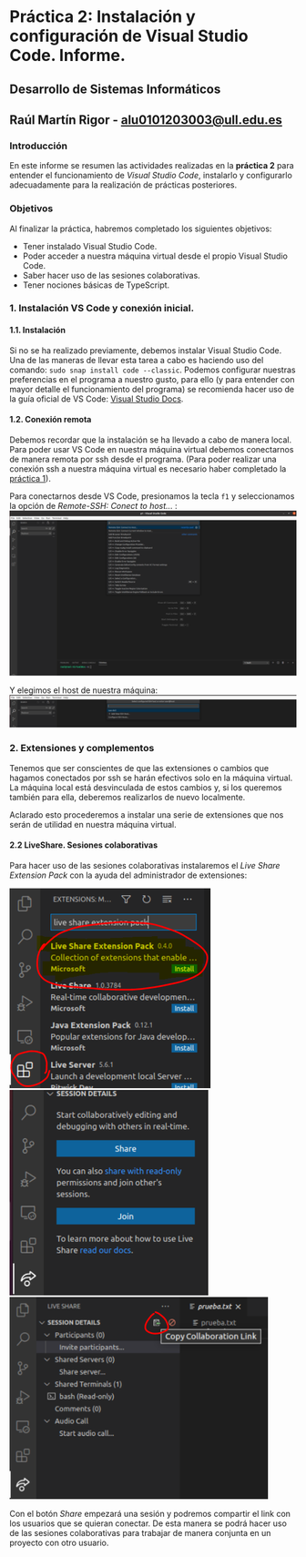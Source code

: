 # Práctica 2: Instalación y configuración de Visual Studio Code. Informe.
## Desarrollo de Sistemas Informáticos 
## Raúl Martín Rigor - alu0101203003@ull.edu.es

### Introducción

En este informe se resumen las actividades realizadas en la **práctica 2** para entender el funcionamiento de *Visual Studio Code*, instalarlo y configurarlo adecuadamente para la realización de prácticas posteriores.

### Objetivos

Al finalizar la práctica, habremos completado los siguientes objetivos:

* Tener instalado Visual Studio Code.
* Poder acceder a nuestra máquina virtual desde el propio Visual Studio Code.
* Saber hacer uso de las sesiones colaborativas.
* Tener nociones básicas de TypeScript.

### 1. Instalación VS Code y conexión inicial.

#### 1.1. Instalación

Si no se ha realizado previamente, debemos instalar Visual Studio Code. Una de las maneras de llevar esta tarea a cabo es haciendo uso del comando: `sudo snap install code --classic`. Podemos configurar nuestras preferencias en el programa a nuestro gusto, para ello (y para entender con mayor detalle el funcionamiento del programa) se recomienda hacer uso de la guía oficial de VS Code: [Visual Studio Docs](https://code.visualstudio.com/docs).

#### 1.2. Conexión remota

Debemos recordar que la instalación se ha llevado a cabo de manera local. Para poder usar VS Code en nuestra máquina virtual debemos conectarnos de manera remota por ssh desde el programa. (Para poder realizar una conexión ssh a nuestra máquina virtual es necesario haber completado la [práctica 1](https://github.com/ULL-ESIT-INF-DSI-2021/ull-esit-inf-dsi-20-21-prct01-iaas-alu0101203003/blob/gh-pages/index.md)).

Para conectarnos desde VS Code, presionamos la tecla `f1` y seleccionamos la opción de *Remote-SSH: Conect to host...* :
![](src/Captura1.PNG)

Y elegimos el host de nuestra máquina:
![](src/Captura2.PNG)

### 2. Extensiones y complementos

Tenemos que ser conscientes de que las extensiones o cambios que hagamos conectados por ssh se harán efectivos solo en la máquina virtual. La máquina local está desvinculada de estos cambios y, si los queremos también para ella, deberemos realizarlos de nuevo localmente.

Aclarado esto procederemos a instalar una serie de extensiones que nos serán de utilidad en nuestra máquina virtual.

#### 2.2 LiveShare. Sesiones colaborativas

Para hacer uso de las sesiones colaborativas instalaremos el *Live Share Extension Pack* con la ayuda del administrador de extensiones:

![](src/Captura3.PNG) ![](src/Captura4.PNG)![](src/Captura5.PNG)

Con el botón *Share* empezará una sesión y podremos compartir el link con los usuarios que se quieran conectar. De esta manera se podrá hacer uso de las sesiones colaborativas para trabajar de manera conjunta en un proyecto con otro usuario.



